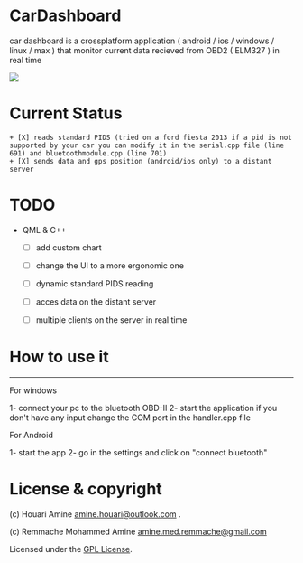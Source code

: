 # CarDashboard

car dashboard is a crossplatform application ( android / ios / windows / linux / max ) that monitor current data recieved from OBD2 ( ELM327 ) in real time 

![](https://github.com/AmineHouari98/CarDashboard_licence_usto_2018/blob/master/cardashboard-GIF.gif)

# Current Status

    + [X] reads standard PIDS (tried on a ford fiesta 2013 if a pid is not supported by your car you can modify it in the serial.cpp file (line 691) and bluetoothmodule.cpp (line 701)
    + [X] sends data and gps position (android/ios only) to a distant server
    
# TODO
- QML & C++
    + [ ] add custom chart
    + [ ] change the UI to a more ergonomic one
    + [ ] dynamic standard PIDS reading
    + [ ] acces data on the distant server
    + [ ] multiple clients on the server in real time
    

# How to use it
----------------
For windows

1- connect your pc to the bluetooth OBD-II
2- start the application if you don't have any input change the COM port in the handler.cpp file

For Android

1- start the app
2- go in the settings and click on "connect bluetooth"

# License & copyright

(c) Houari Amine amine.houari@outlook.com .

(c) Remmache Mohammed Amine amine.med.remmache@gmail.com

Licensed under the [GPL License](LICENSE).
